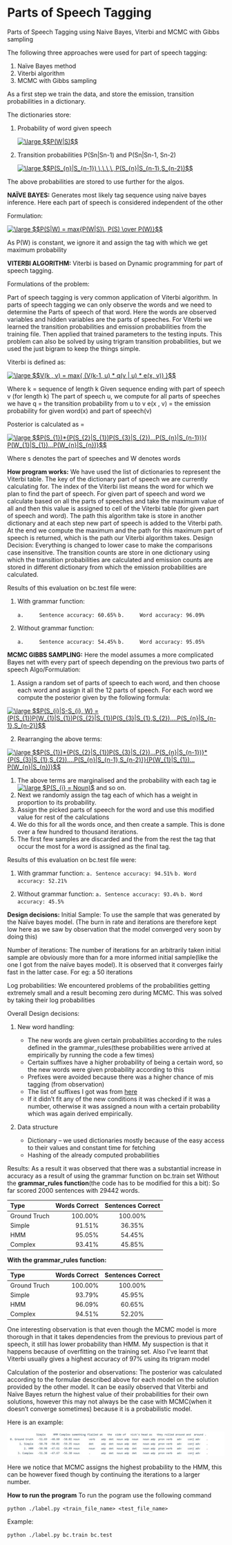 # Parts of Speech Tagging

Parts of Speech Tagging using Naive Bayes, Viterbi and MCMC with Gibbs sampling

The following three approaches were used for part of speech tagging:

1. Naïve Bayes method
2. Viterbi algorithm
3. MCMC with Gibbs sampling


As a first step we train the data, and store the emission, transition probabilities in a dictionary.

The dictionaries store:

1. Probability of word given speech

    <a href="https://www.codecogs.com/eqnedit.php?latex=\large&space;$$P(W|S)$$" target="_blank"><img src="https://latex.codecogs.com/png.latex?\large&space;$$P(W|S)$$" title="\large $$P(W|S)$$" /></a>

2. Transition probabilities P(Sn|Sn-1) and P(Sn|Sn-1, Sn-2)

    <a href="https://www.codecogs.com/eqnedit.php?latex=\large&space;$$P(S_{n}|S_{n-1})&space;\,\,\,\,&space;P(S_{n}|S_{n-1},S_{n-2})$$" target="_blank"><img src="https://latex.codecogs.com/png.latex?\large&space;$$P(S_{n}|S_{n-1})&space;\,\,\,\,&space;P(S_{n}|S_{n-1},S_{n-2})$$" title="\large $$P(S_{n}|S_{n-1}) \,\,\,\, P(S_{n}|S_{n-1},S_{n-2})$$" /></a>

The above probabilities are stored to use further for the algos.

**NAÏVE BAYES:** Generates most likely tag sequence using naive bayes inference.
Here each part of speech is considered independent of the other

Formulation: 

<a href="https://www.codecogs.com/eqnedit.php?latex=\inline&space;\large&space;$$P(S|W)&space;=&space;max{P(W|S)\,&space;P(S)&space;\over&space;P(W)}$$" target="_blank"><img src="https://latex.codecogs.com/png.latex?\inline&space;\large&space;$$P(S|W)&space;=&space;max{P(W|S)\,&space;P(S)&space;\over&space;P(W)}$$" title="\large $$P(S|W) = max{P(W|S)\, P(S) \over P(W)}$$" /></a>


As P(W) is constant, we ignore it and assign the tag with which we get maximum probability

**VITERBI ALGORITHM:**
Viterbi is based on Dynamic programming for part of speech tagging.

Formulations of the problem:

Part of speech tagging is very common application of Viterbi algorithm. In parts of speech tagging we can only observe the words and we need to determine the Parts of speech of that word. Here the words are observed variables and hidden variables are the parts of speeches.
For Viterbi we learned the transition probabilities and emission probabilities from the training file. Then applied that trained parameters to the testing inputs. This problem can also be solved by using trigram transition probabilities, but we used the just bigram to keep the things simple.

Viterbi is defined as:

<a href="https://www.codecogs.com/eqnedit.php?latex=\inline&space;\large&space;$$V(k&space;,&space;v)&space;=&space;max{&space;(V(k-1,&space;u)&space;*&space;q(v&space;|&space;u)&space;*&space;e(x,&space;v))&space;}$$" target="_blank"><img src="https://latex.codecogs.com/png.latex?\inline&space;\large&space;$$V(k&space;,&space;v)&space;=&space;max{&space;(V(k-1,&space;u)&space;*&space;q(v&space;|&space;u)&space;*&space;e(x,&space;v))&space;}$$" title="\large $$V(k , v) = max{ (V(k-1, u) * q(v | u) * e(x, v)) }$$" /></a>

Where k = sequence of length k
Given sequence ending with  part of speech v (for length k)
The part of speech u, we compute for all parts of speeches we have
q = the transition probability from u to v
e(x , v) = the emission probability for given word(x) and part of speech(v)

Posterior is calculated as =

<a href="https://www.codecogs.com/eqnedit.php?latex=\inline&space;\large&space;$$P(S_{1})*{P(S_{2}|S_{1})P(S_{3}|S_{2})…P(S_{n}|S_{n-1})}{&space;P(W_{1}|S_{1})…P(W_{n}|S_{n})}$$" target="_blank"><img src="https://latex.codecogs.com/png.latex?\inline&space;\large&space;$$P(S_{1})*{P(S_{2}|S_{1})P(S_{3}|S_{2})…P(S_{n}|S_{n-1})}{&space;P(W_{1}|S_{1})…P(W_{n}|S_{n})}$$" title="\large $$P(S_{1})*{P(S_{2}|S_{1})P(S_{3}|S_{2})…P(S_{n}|S_{n-1})}{ P(W_{1}|S_{1})…P(W_{n}|S_{n})}$$" /></a>

Where s denotes the part of speeches and W denotes words

**How program works:**  We have used the list of dictionaries to represent the Viterbi table. The key of the dictionary part of speech we are currently calculating for. The index of the Viterbi list means the word for which we plan to find the part of speech. For given part of speech and word we calculate based on all the parts of speeches and take the maximum value of all and then this value is assigned to cell of the Viterbi table (for given part of speech and word). The path this algorithm take is store in another dictionary and at each step new
part of speech is added to the Viterbi path. At the end we compute the maximum and the path for this maximum part of speech is returned, which is the path our Viterbi algorithm takes.
Design Decision: Everything is changed to lower case to make the comparisons case insensitive. The transition counts are store in one dictionary using which the transition probabilities are calculated and emission counts are stored in different dictionary from which the emission probabilities are calculated.

Results of this evaluation on bc.test file were:

1. With grammar function:

    `a.     Sentence accuracy: 60.65%`
    `b.     Word accuracy: 96.09%`

2. Without grammar function:

    `a.     Sentence accuracy: 54.45%`
    `b.     Word accuracy: 95.05%`

**MCMC GIBBS SAMPLING:**
Here the model assumes a more complicated Bayes net with every part of speech depending on the previous two parts
of speech
Algo/Formulation:

1. Assign a random set of parts of speech to each word, and then choose each word and assign it all the 12 parts of speech. For each word we compute the posterior given by the following formula:

<a href="https://www.codecogs.com/eqnedit.php?latex=\inline&space;\large&space;$$P(S_{i}|S-S_{i},&space;W)&space;=&space;(P(S_{1})P(W_{1}|S_{1})P(S_{2}|S_{1})P(S_{3}|S_{1},S_{2})….P(S_{n}|S_{n-1},S_{n-2})$$" target="_blank"><img src="https://latex.codecogs.com/png.latex?\inline&space;\large&space;$$P(S_{i}|S-S_{i},&space;W)&space;=&space;(P(S_{1})P(W_{1}|S_{1})P(S_{2}|S_{1})P(S_{3}|S_{1},S_{2})….P(S_{n}|S_{n-1},S_{n-2})$$" title="\large $$P(S_{i}|S-S_{i}, W) = (P(S_{1})P(W_{1}|S_{1})P(S_{2}|S_{1})P(S_{3}|S_{1},S_{2})….P(S_{n}|S_{n-1},S_{n-2})$$" /></a>


2. Rearranging the above terms:

<a href="https://www.codecogs.com/eqnedit.php?latex=\inline&space;\large&space;$$P(S_{1})*{P(S_{2}|S_{1})P(S_{3}|S_{2})…P(S_{n}|S_{n-1})}*{P(S_{3}|S_{1},S_{2})….P(S_{n}|S_{n-1},S_{n-2})}{P(W_{1}|S_{1})…P(W_{n}|S_{n})}$$" target="_blank"><img src="https://latex.codecogs.com/png.latex?\inline&space;\large&space;$$P(S_{1})*{P(S_{2}|S_{1})P(S_{3}|S_{2})…P(S_{n}|S_{n-1})}*{P(S_{3}|S_{1},S_{2})….P(S_{n}|S_{n-1},S_{n-2})}{P(W_{1}|S_{1})…P(W_{n}|S_{n})}$$" title="\large $$P(S_{1})*{P(S_{2}|S_{1})P(S_{3}|S_{2})…P(S_{n}|S_{n-1})}*{P(S_{3}|S_{1},S_{2})….P(S_{n}|S_{n-1},S_{n-2})}{P(W_{1}|S_{1})…P(W_{n}|S_{n})}$$" /></a>

1. The above terms are marginalised and the probability with each tag ie <a href="https://www.codecogs.com/eqnedit.php?latex=\inline&space;\large&space;$P(S_{i}&space;=&space;Noun)$" target="_blank"><img src="https://latex.codecogs.com/png.latex?\inline&space;\large&space;$P(S_{i}&space;=&space;Noun)$" title="\large $P(S_{i} = Noun)$" /></a> and so on.
2. Next we randomly assign the tag each of which has a weight in proportion to its probability.
3. Assign the picked parts of speech for the word and use this modified value for rest of the calculations
4. We do this for all the words once, and then create a sample. This is done over a few hundred to thousand iterations.
5. The first few samples are discarded and the from the rest the tag that occur the most for a word is assigned as the final tag.
   
Results of this evaluation on bc.test file were:
1.	With grammar function:
`a.	Sentence accuracy: 94.51%`
`b.	Word accuracy: 52.21%`

2.	Without grammar function:
`a.	Sentence accuracy: 93.4%`
`b.	Word accuracy: 45.5%`

**Design decisions:**
Initial Sample: To use the sample that was generated by the Naïve bayes model. (The burn in rate and iterations are therefore kept low here as we saw by observation that the model converged very soon by doing this)

Number of iterations: The number of iterations for an arbitrarily taken initial sample are obviously more than for a more informed initial sample(like the one I got from the naïve bayes model). It is observed that it converges fairly fast in the latter case. For eg: a 50 iterations

Log probabilities: We encountered problems of the probabilities getting extremely small and a result becoming zero during MCMC. This was solved by taking their log probabilities

Overall Design decisions:

1. New word handling:
    - The new words are given certain probabilities according to the rules defined in the
    grammar_rules(these probabilities were arrived at empirically by running the code a few times)
    - Certain suffixes have a higher probability of being a certain word, so the new words were given
    probability according to this
    - Prefixes were avoided because there was a higher chance of mis tagging (from observation)
    - The list of suffixes I got was from [here](https://web2.uvcs.uvic.ca/elc/sample/beginner/gs/gs_55_1.htm)
    - If it didn’t fit any of the new conditions it was checked if it was a number, otherwise it was assigned a noun with a certain probability which was again derived empirically.

2.	Data structure
    - Dictionary – we used dictionaries mostly because of the easy access to their values and constant time for fetching
    - Hashing of the already computed probabilities

Results:
As a result it was observed that there was a substantial increase in accuracy as a result of using the grammar
function on bc.train set
Without the **grammar_rules function**(the code has to be modified for this a bit):
So far scored 2000 sentences with 29442 words.

| Type | Words Correct | Sentences Correct |
|:-----------|------------:|:------------:|
| Ground Truch       |        100.00% |     100.00%     |
| Simple     |      91.51% |    36.35%    |
| HMM       |        95.05% |     54.45%     |
| Complex         |          93.41% |      45.85%      |


**With the grammar_rules function:**

| Type | Words Correct | Sentences Correct |
|:-----------|------------:|:------------:|
| Ground Truch       |        100.00% |     100.00%     |
| Simple     |      93.79% |    45.95%    |
| HMM       |        96.09% |     60.65%     |
| Complex         |           94.51% |      52.20%      |


One interesting observation is that even though the MCMC model is more thorough in that it takes dependencies from the previous to previous part of speech, it still has lower probability than HMM. My suspection is that it happens because of overfitting on the training set. Also I’ve learnt that Viterbi usually gives a highest accuracy of 97% using its trigram model

Calculation of the posterior and observations:
The posterior was calculated according to the formulae described above for each model on the solution provided by the other model.
It can be easily observed that Viterbi and Naïve Bayes return the highest value of their probabilities for their own solutions,
however this may not always be the case with MCMC(when it doesn’t converge sometimes) because it is a probabilistic model.

Here is an example:

![Result](https://github.com/gurjaspalbedi/parts-of-speech-tagging/blob/master/resuls.JPG?raw=true)

Here we notice that MCMC assigns the highest probability to the HMM, this can be however fixed though by continuing
the iterations to a larger number.

**How to run the program**
To run the pogram use the following command

    python ./label.py <train_file_name> <test_file_name>

Example:

    python ./label.py bc.train bc.test


